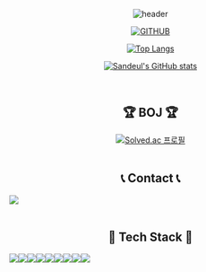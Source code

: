 <div align="center">

![header](https://capsule-render.vercel.app/api?type=venom&color=timeGradient&height=300&section=header&text=DEV%20SANDEUL%20😋&fontSize=56&animation=fadeIn&desc=As%20a%20frontend%20developer%20with%20a%20design%20background,%20I%20love%20taking%20on%20new%20challenges.%20🚀✨&descAlignY=85&fontColor=dddddd&descSize=12)

[![GITHUB](https://hits.seeyoufarm.com/api/count/incr/badge.svg?url=https%3A%2F%2Fgithub.com%2Fsandeulju0&count_bg=%23F29494&title_bg=%232F2E2E&icon=github.svg&icon_color=%23FFFFFF&title=GITHUB&edge_flat=false)](https://github.com/sandeulju)

[![Top Langs](https://github-readme-stats.vercel.app/api/top-langs/?username=sandeulju&layout=donut)](https://github.com/sandeulju/github-readme-stats)

[![Sandeul's GitHub stats](https://github-readme-stats.vercel.app/api?username=sandeulju&include_all_commits=true&theme=nord&hide_border=true&count_private=true)](https://github.com/sandeulju/github-readme-stats)

<br/>

<!--
## 💻 DEV's log 💻
<div style="display:flex; flex-direction:row;">
    <a href="https://sangumi.tistory.com/">
        <img src="https://img.shields.io/badge/Tistory-000000?style=for-the-badge&logo=Tistory&logoColor=white"> 
    </a>

<!--
[![Tistory's Badge](https://github-readme-tistory-card.vercel.app/api/badge?name=sangumi)](https://sangumi.tistory.com/)
[![Tistory's Card](https://github-readme-tistory-card.vercel.app/api?name=sangumi&theme=santorini)](https://sangumi.tistory.com/)
-->
<!--
[![SanDeul's Tistory](https://github-readme-tistory-card.vercel.app/api?name=sangumi&postId=default)](https://sangumi.tistory.com/)
</div>
<br/>
-->


## 🏆 BOJ 🏆
[![Solved.ac
프로필](http://mazassumnida.wtf/api/v2/generate_badge?boj=tksemf1706)](https://solved.ac/tksemf1706)
<br/>
<br/>


 
## 📞 Contact 📞
<div style="display:flex; flex-direction:row;">
    <a href="mailto:tksemf7410@gmail.com">
        <img src="https://img.shields.io/badge/Gmail-EA4335?style=for-the-badge&logo=Gmail&logoColor=white"> 
    </a>
</div>
<br/>
    
## 🔨 Tech Stack 🔨
<div style="display:flex; flex-direction:row;">
    <img src="https://img.shields.io/badge/Next-black?style=for-the-badge&logo=next.js&logoColor=white" />
    <img src="https://img.shields.io/badge/react-%2320232a.svg?style=for-the-badge&logo=react&logoColor=%2361DAFB" />
    <img src="https://img.shields.io/badge/vuejs-%2335495e.svg?style=for-the-badge&logo=vuedotjs&logoColor=%234FC08D" />
    <img src="https://img.shields.io/badge/typescript-%23007ACC.svg?style=for-the-badge&logo=typescript&logoColor=white" />
    <br/>
    <img src="https://img.shields.io/badge/tailwindcss-%2338B2AC.svg?style=for-the-badge&logo=tailwind-css&logoColor=white" />
    <img src="https://img.shields.io/badge/SASS-hotpink.svg?style=for-the-badge&logo=SASS&logoColor=white" />
    <img src="https://img.shields.io/badge/styled--components-DB7093?style=for-the-badge&logo=styled-components&logoColor=white" />
    <img src="https://img.shields.io/badge/bootstrap-%238511FA.svg?style=for-the-badge&logo=bootstrap&logoColor=white" />
    <img src="https://img.shields.io/badge/bulma-00D0B1?style=for-the-badge&logo=bulma&logoColor=white" />
    <!-- <br/>
    <img src="https://img.shields.io/badge/-React%20Query-FF4154?style=for-the-badge&logo=react%20query&logoColor=white" />
    <img src="https://img.shields.io/badge/React%20Hook%20Form-%23EC5990.svg?style=for-the-badge&logo=reacthookform&logoColor=white" /> -->
</div><br>
</div>


